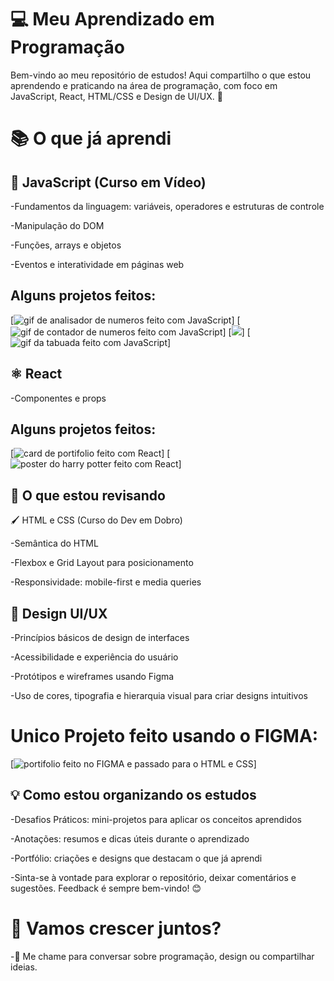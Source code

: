 # 💻 Meu Aprendizado em Programação

Bem-vindo ao meu repositório de estudos! Aqui compartilho o que estou aprendendo e praticando na área de programação, com foco em JavaScript, React, HTML/CSS e Design de UI/UX. 🚀

# 📚 O que já aprendi

## 🌟 JavaScript (Curso em Vídeo)

-Fundamentos da linguagem: variáveis, operadores e estruturas de controle

-Manipulação do DOM

-Funções, arrays e objetos

-Eventos e interatividade em páginas web

## Alguns projetos feitos: 

[<img src="analisador.gif" alt="gif de analisador de numeros feito com JavaScript">] [<img src="contador.gif" alt="gif de contador de numeros feito com JavaScript">] [<img src="hrdodia.png">] [<img src="taubuada.gif" alt="gif da tabuada feito com JavaScript">]

## ⚛️ React

-Componentes e props

## Alguns projetos feitos:
[<img src="cardREACT.gif" alt="card de portifolio feito com React">] [<img src="posterREACT.gif" alt="poster do harry potter feito com React">]

## 🔄 O que estou revisando

🖌️ HTML e CSS (Curso do Dev em Dobro)

-Semântica do HTML

-Flexbox e Grid Layout para posicionamento

-Responsividade: mobile-first e media queries

## 🎨 Design UI/UX

-Princípios básicos de design de interfaces

-Acessibilidade e experiência do usuário

-Protótipos e wireframes usando Figma

-Uso de cores, tipografia e hierarquia visual para criar designs intuitivos

# Unico Projeto feito usando o FIGMA: 
[<img src="UIUX.gif" alt="portifolio feito no FIGMA e passado para o HTML e CSS">]

## 💡 Como estou organizando os estudos

-Desafios Práticos: mini-projetos para aplicar os conceitos aprendidos

-Anotações: resumos e dicas úteis durante o aprendizado

-Portfólio: criações e designs que destacam o que já aprendi

-Sinta-se à vontade para explorar o repositório, deixar comentários e sugestões. Feedback é sempre bem-vindo! 😊

# 🚀 Vamos crescer juntos?

-💬 Me chame para conversar sobre programação, design ou compartilhar ideias.

